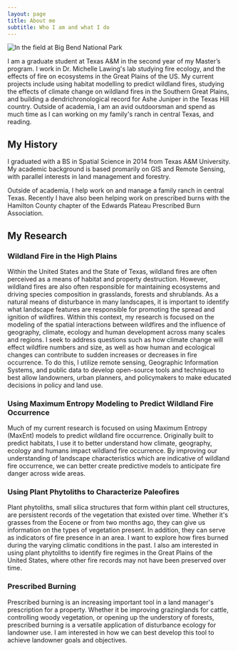 ```yaml
---
layout: page
title: About me
subtitle: Who I am and what I do
---
```


![In the field at Big Bend National Park](https://ctbrooke.github.io/img/field.png  "In the field at Big Bend National Park")

I am a graduate student at Texas A&M in the second year of my Master’s program. I work in Dr. Michelle Lawing's lab studying fire ecology, and the effects of fire on ecosystems in the Great Plains of the US. My current projects include using habitat modelling to predict wildland fires, studying the effects of climate change on wildland fires in the Southern Great Plains, and building a dendrichronological record for Ashe Juniper in the Texas Hill country. Outside of academia, I am an avid outdoorsman and spend as much time as I can working on my family's ranch in central Texas, and reading. 



## My History

I graduated with a BS in Spatial Science in 2014 from Texas A&M University. My academic background is based promarily on GIS and Remote Sensing, with parallel interests in land management and forestry. 

Outside of academia, I help work on and manage a family ranch in central Texas. Recently I have also been helping work on prescribed burns with the Hamilton County chapter of the Edwards Plateau Prescribed Burn Association. 


## My Research

### Wildland Fire in the High Plains

   Within the United States and the State of Texas, wildland fires are often perceived as a means of habitat and property destruction. However, wildland fires are also often responsible for maintaining ecosystems and driving species composition in grasslands, forests and shrublands. As a natural means of disturbance in many landscapes, it is important to identify what landscape features are responsible for promoting the spread and ignition of wildfires. Within this context, my research is focused on the modeling of the spatial interactions between wildfires and the influence of geography, climate, ecology and human development across many scales and regions. I seek to address questions such as how climate change will effect wildfire numbers and size, as well as how human and ecological changes can contribute to sudden increases or decreases in fire occurrence. To do this, I utilize remote sensing, Geographic Information Systems, and public data to develop open-source tools and techniques to best allow landowners, urban planners, and policymakers to make educated decisions in policy and land use.

### Using Maximum Entropy Modeling to Predict Wildland Fire Occurrence

   Much of my current research is focused on using Maximum Entropy (MaxEnt) models to predict wildland fire occurrence. Originally built to predict habitats, I use it to better understand how climate, geography, ecology and humans impact wildland fire occurrence. By improving our understanding of landscape characteristics which are indicative of wildland fire occurrence, we can better create predictive models to anticipate fire danger across wide areas.

### Using Plant Phytoliths to Characterize Paleofires

   Plant phytoliths, small silica structures that form within plant cell structures, are persistent records of the vegetation that existed over time. Whether it's grasses from the Eocene or from two months ago, they can give us information on the types of vegetation present. In addition, they can serve as indicators of fire presence in an area. I want to explore how fires burned during the varying climatic conditions in the past. I also am interested in using plant phytoliths to identify fire regimes in the Great Plains of the United States, where other fire records may not have been preserved over time.


### Prescribed Burning

   Prescribed burning is an increasing important tool in a land manager's prescription for a property. Whether it be improving grazinglands for cattle, controlling woody vegetation, or opening up the understory of forests, prescribed burning is a versatile application of disturbance ecology for landowner use. I am interested in how we can best develop this tool to achieve landowner goals and objectives.

	


